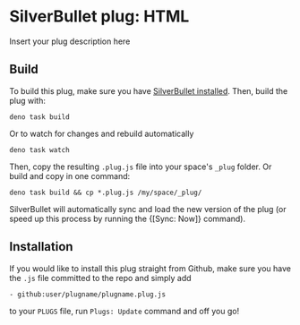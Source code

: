 
# SilverBullet plug: HTML

Insert your plug description here

## Build
To build this plug, make sure you have [SilverBullet installed](https://silverbullet.md/Install). Then, build the plug with:

```shell
deno task build
```

Or to watch for changes and rebuild automatically

```shell
deno task watch
```

Then, copy the resulting `.plug.js` file into your space's `_plug` folder. Or build and copy in one command:

```shell
deno task build && cp *.plug.js /my/space/_plug/
```

SilverBullet will automatically sync and load the new version of the plug (or speed up this process by running the {[Sync: Now]} command).

## Installation
If you would like to install this plug straight from Github, make sure you have the `.js` file committed to the repo and simply add

```
- github:user/plugname/plugname.plug.js
```

to your `PLUGS` file, run `Plugs: Update` command and off you go!
